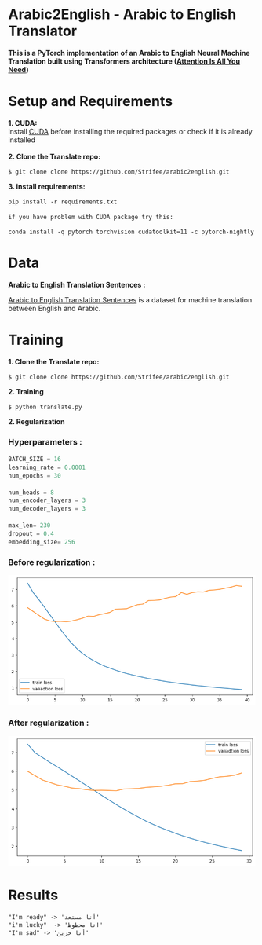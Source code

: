 
# Arabic2English - Arabic to English Translator

**This is a PyTorch implementation of an Arabic to English Neural Machine Translation built using Transformers architecture ([Attention Is All You Need](https://arxiv.org/pdf/1706.03762.pdf))**


# Setup and Requirements
**1. CUDA:**
<br/>
install [CUDA](https://developer.nvidia.com/cuda-downloads) before installing the required packages or check if it is already installed 
<br/>
<br/>
**2. Clone the Translate repo:**
```
$ git clone clone https://github.com/Strifee/arabic2english.git
```
**3. install requirements:**
```
pip install -r requirements.txt
```
`if you have problem with CUDA package try this:`
```
conda install -q pytorch torchvision cudatoolkit=11 -c pytorch-nightly
```

# Data

**Arabic to English Translation Sentences :**

[Arabic to English Translation Sentences](https://www.kaggle.com/samirmoustafa/arabic-to-english-translation-sentences) is a dataset for machine translation between English  and Arabic.

# Training

**1. Clone the Translate repo:**
```
$ git clone clone https://github.com/Strifee/arabic2english.git
```
**2. Training**
```
$ python translate.py
```
**2. Regularization**
### Hyperparameters :
```python
BATCH_SIZE = 16
learning_rate = 0.0001
num_epochs = 30

num_heads = 8
num_encoder_layers = 3
num_decoder_layers = 3

max_len= 230
dropout = 0.4
embedding_size= 256
```
### Before regularization :
![image](img/output1.png)
<br/>

### After regularization :
![image](img/output.png)
<br/>

# Results
```
"I'm ready" -> 'أنا مستعد'
"i'm lucky"  -> 'انا محظوظ'
"I'm sad" -> 'أنا حزين'

```


